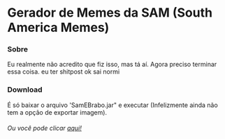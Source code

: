 # Gerador de Memes da SAM (South America Memes)

### Sobre
Eu realmente não acredito que fiz isso, mas tá aí. Agora preciso terminar essa coisa.
eu ter shitpost ok sai normi

### Download
É só baixar o arquivo 'SamEBrabo.jar" e executar (Infelizmente ainda não tem a opção de exportar imagem).
###### Ou você pode clicar [aqui!](https://github.com/MineSlim/GeradorMemesSAM/raw/master/SamEBrabo.jar)
